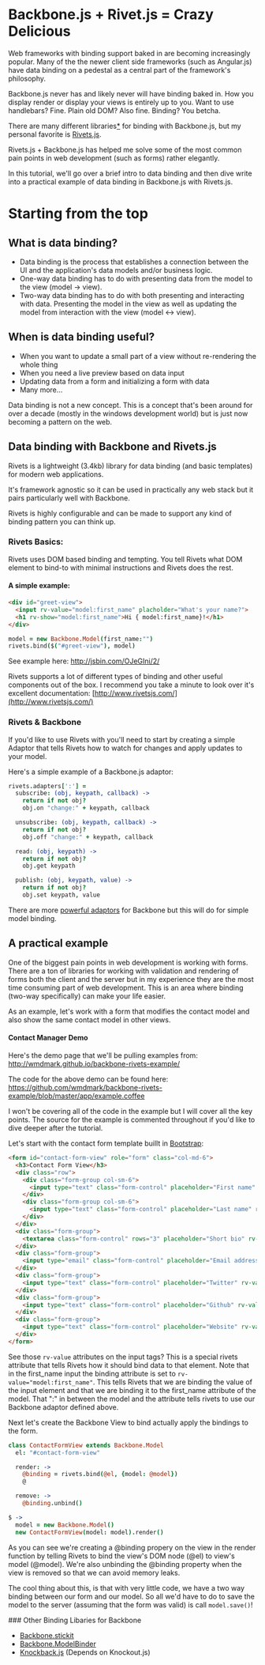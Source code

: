 # Backbone.js + Rivet.js = Crazy Delicious

Web frameworks with binding support baked in are becoming increasingly popular. Many of the the newer client side frameworks (such as Angular.js) have data binding on a pedestal as a central part of the framework's philosophy.

Backbone.js never has and likely never will have binding baked in. How you display render or display your views is entirely up to you. Want to use handlebars? Fine. Plain old DOM? Also fine. Binding? You betcha.

There are many different libraries[*](#otherlibs) for binding with Backbone.js, but my personal favorite is [Rivets.js](rivetsjs.com).

Rivets.js + Backbone.js has helped me solve some of the most common pain points in web development (such as forms) rather elegantly. 

In this tutorial, we'll go over a brief intro to data binding and then dive write into a practical example of data binding in Backbone.js with Rivets.js.

# Starting from the top

## What is data binding?
* Data binding is the process that establishes a connection between the UI and the application's data models and/or business logic. 
* One-way data binding has to do with presenting data from the model to the view (model -> view).
* Two-way data binding has to do with both presenting and interacting with data. Presenting the model in the view as well as updating the model from interaction with the view (model <-> view).

## When is data binding useful? 
* When you want to update a small part of a view without re-rendering the whole thing
* When you need a live preview based on data input
* Updating data from a form and initializing a form with data
* Many more...

Data binding is not a new concept. This is a concept that's been around for over a decade (mostly in the windows development world) but is just now becoming a pattern on the web.

## Data binding with Backbone and Rivets.js

Rivets is a lightweight (3.4kb) library for data binding (and basic templates) for modern web applications.

It's framework agnostic so it can be used in practically any web stack but it pairs particularly well with Backbone.

Rivets is highly configurable and can be made to support any kind of binding  pattern you can think up.

### Rivets Basics:

Rivets uses DOM based binding and tempting. You tell Rivets what DOM element to bind-to with minimal instructions and Rivets does the rest. 

#### A simple example:

```html
<div id="greet-view">
  <input rv-value="model:first_name" placholder="What's your name?">
  <h1 rv-show="model:first_name">Hi { model:first_name}!</h1>
</div>
```
```coffeescript
model = new Backbone.Model(first_name:"")
rivets.bind($("#greet-view"), model)
```

See example here: http://jsbin.com/OJeGIni/2/

Rivets supports a lot of different types of binding and other useful components out of the box. I recommend you take a minute to look over it's excellent documentation: [http://www.rivetsjs.com/](http://www.rivetsjs.com/)

### Rivets & Backbone

If you'd like to use Rivets with you'll need to start by creating a simple Adaptor that tells Rivets how to watch for changes and apply updates to your model.

Here's a simple example of a Backbone.js adaptor:

```coffeescript
rivets.adapters[':'] =
  subscribe: (obj, keypath, callback) ->
    return if not obj?
    obj.on "change:" + keypath, callback

  unsubscribe: (obj, keypath, callback) ->
    return if not obj?
    obj.off "change:" + keypath, callback

  read: (obj, keypath) ->
    return if not obj?
    obj.get keypath

  publish: (obj, keypath, value) ->
    return if not obj?
    obj.set keypath, value
```

There are more [powerful adaptors](https://github.com/azproduction/rivets-backbone-adapter) for Backbone but this will do for simple model binding.


## A practical example

One of the biggest pain points in web development is working with forms. There are a ton of libraries for working with validation and rendering of forms both the client and the server but in my experience they are the most time consuming part of web development. This is an area where binding (two-way specifically) can make your life easier.

As an example, let's work with a form that modifies the contact model and also show the same contact model in other views.

#### Contact Manager Demo

Here's the demo page that we'll be pulling examples from: http://wmdmark.github.io/backbone-rivets-example/

The code for the above demo can be found here: https://github.com/wmdmark/backbone-rivets-example/blob/master/app/example.coffee

I won't be covering all of the code in the example but I will cover all the key points. The source for the example is commented throughout if you'd like to dive deeper after the tutorial.

Let's start with the contact form template buillt in [Bootstrap](http://getbootstrap.com):
```html
<form id="contact-form-view" role="form" class="col-md-6">
  <h3>Contact Form View</h3>
  <div class="row">
    <div class="form-group col-sm-6">
      <input type="text" class="form-control" placeholder="First name" rv-value="model:first_name">
    </div>
    <div class="form-group col-sm-6">
      <input type="text" class="form-control" placeholder="Last name" rv-value="model:last_name">
    </div>
  </div>
  <div class="form-group">
    <textarea class="form-control" rows="3" placeholder="Short bio" rv-live-value="model:short_bio"></textarea>
  </div>
  <div class="form-group">
    <input type="email" class="form-control" placeholder="Email address" rv-value="model:email">
  </div>
  <div class="form-group">
    <input type="text" class="form-control" placeholder="Twitter" rv-value="model:twitter">
  </div>
  <div class="form-group">
    <input type="text" class="form-control" placeholder="Github" rv-value="model:github">
  </div>
  <div class="form-group">
    <input type="text" class="form-control" placeholder="Website" rv-value="model:website">
  </div>
</form>
```

See those `rv-value` attributes on the input tags? This is a special rivets attribute that tells Rivets how it should bind data to that element. Note that in the first_name input the binding attribute is set to `rv-value="model:first_name"`. This tells Rivets that we are binding the value of the input element and that we are binding it to the first_name attribute of the model. That ":" in between the model and the attribute tells rivets to use our Backbone adaptor defined above.

Next let's create the Backbone View to bind actually apply the bindings to the form.

```coffeescript
class ContactFormView extends Backbone.Model
  el: "#contact-form-view"

  render: ->
    @binding = rivets.bind(@el, {model: @model})
    @

  remove: ->
    @binding.unbind()

$ ->
  model = new Backbone.Model()
  new ContactFormView(model: model).render()
```

As you can see we're creating a @binding propery on the view in the render function by telling Rivets to bind the view's DOM node (@el) to view's model (@model).
We're also unbinding the @binding property when the view is removed so that we can avoid memory leaks.

The cool thing about this, is that with very little code, we have a two way binding between our form and our model. So all we'd have to do to save the model to the server (assuming that the form was valid) is call `model.save()`!


###<a name="otherlibs"></a> Other Binding Libaries for Backbone
* [Backbone.stickit](http://nytimes.github.io/backbone.stickit/)
* [Backbone.ModelBinder](https://github.com/theironcook/Backbone.ModelBinder)
* [Knockback.js](http://kmalakoff.github.io/knockback/) (Depends on Knockout.js)



